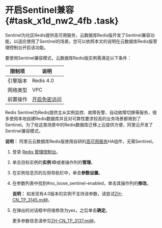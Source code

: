 # 开启Sentinel兼容 {#task_x1d_nw2_4fb .task}

Sentinel为社区Redis提供高可用服务，云数据库Redis版开发了Sentinel兼容功能，以适应使用了Sentinel的场景。您可以依照本文的说明在云数据库Redis版管理控制台开启该功能。

要使用Sentinel兼容模式，云数据库Redis版实例需满足以下条件：

|限制项|说明|
|---|--|
|引擎版本|Redis 4.0|
|网络类型|VPC|
|前置操作|[开启免密访问](intl.zh-CN/用户指南/管理实例/开启免密访问.md#)|

Redis Sentinel为Redis提供主从实例监控、故障告警、自动故障切换等服务，很多使用本地自建Redis数据库并且对可靠性要求较高的业务场景都用到了Sentinel。为了给这类场景中的Redis数据库迁移上云提供方便，阿里云开发了Sentinel兼容模式。

**说明：** 阿里云云数据库Redis版使用自研的[高可用服务](../../../../intl.zh-CN/产品简介/功能特性.md#)HA组件，无需Sentinel。

1.  登录 [Redis 管理控制台](https://kvstore.console.aliyun.com/)。 
2.  单击目标实例的**实例 ID**或者操作列的**管理**。 
3.  在实例信息页的左侧导航栏中，单击**参数设置**。 
4.  在参数列表中找到\#no\_loose\_sentinel-enabled，单击其操作列的**修改**。 

    **说明：** 如发现有4.0版本的实例不支持该参数，请尝试[ZH-CN\_TP\_3145.md\#](intl.zh-CN/用户指南/管理实例/升级小版本.md#)。

5.  在弹出的对话框中将值修改为yes，之后单击**确定**。 

    更多参数信息请参见[ZH-CN\_TP\_3137.md\#](intl.zh-CN/用户指南/管理实例/参数设置.md#)。


